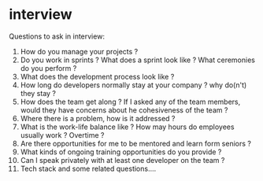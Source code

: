 # interview 
Questions to ask in interview:
1. How do you manage your projects ?
1. Do you work in sprints ? What does a sprint look like ? What ceremonies do
   you perform ?
1. What does the development process look like ?
1. How long do developers normally stay at your company ? why do(n't) they
   stay ?
1. How does the team get along ? If I asked any of the team members, would
   they have concerns about he cohesiveness of the team ?
1. Where there is a problem, how is it addressed ?
1. What is the work-life balance like ? How may hours do employees usually
   work ? Overtime ?
1. Are there opportunities for me to be mentored and learn form seniors ?
1. What kinds of ongoing training opportunities do you provide ?
1. Can I speak privately with at least one developer on the team ?
1. Tech stack and some related questions....



